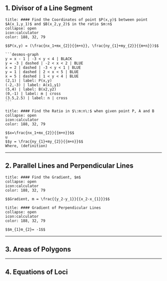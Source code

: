 ## 1. Divisor of a Line Segment

````ad-note (formula-notes?)
title: #### Find the Coordinates of point $P(x,y)$ between point $A(x_1,y_1)$ and $B(x_2,y_2)$ in the ratio $m:n$
collapse: open 
icon:calculator
color: 188, 32, 79

$$P(x,y) = (\frac{nx_1+mx_{2}}{{m+n}}, \frac{ny_{1}+my_{2}}{{m+n}})$$

```desmos-graph
y = x - 1 | -3 < y < 4 | BLACK
y = -3 | dashed | -2 < x < 2 | BLUE
x = 2 | dashed | -3 < y < 1 | BLUE
y = 1 | dashed | 2 < x < 5 | BLUE
x = 5 | dashed | 1 < y < 4 | BLUE
(2,1) | label: P(x,y)
(-2,-3) | label: A(x1,y1)
(5,4) | label: B(x2,y2)
(0,-1) | label: m | cross
(3.5,2.5) | label: n | cross
```
````

```ad-note  
title: #### Find the Ratio in $\:m:n\:$ when given point P, A and B
collapse: open 
icon:calculator
color: 188, 32, 79

$$x=\frac{nx_1+mx_{2}}{{m+n}}$$
u
$$y = \frac{ny_{1}+my_{2}}{{m+n}}$$
Where, (definition)
``` 
---

## 2. Parallel Lines and Perpendicular Lines

```ad-note (formula-notes?)
title: #### Find the Gradient, $m$
collapse: open 
icon:calculator
color: 188, 32, 79

$$Gradient, m = \frac{{y_2-y_1}}{{x_2-x_{1}}}$$
``` 

```ad-note (formula-notes?)
title: #### Gradient of Perpendicular Lines
collapse: open 
icon:calculator
color: 188, 32, 79

$$m_{1}m_{2}= -1$$
``` 
---

## 3. Areas of Polygons
---

## 4. Equations of Loci